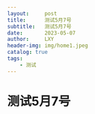 ```yaml
---
layout:     post
title:      测试5月7号
subtitle:   测试5月7号
date:       2023-05-07
author:     LXY
header-img: img/home1.jpeg
catalog: true
tags:
    - 测试
---
```


# 测试5月7号
